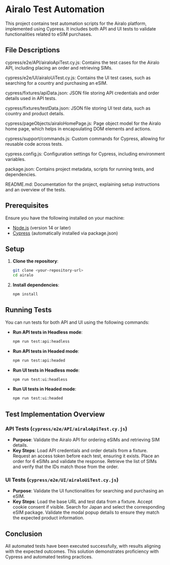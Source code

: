# Airalo Test Automation

This project contains test automation scripts for the Airalo platform, implemented using Cypress. It includes both API and UI tests to validate functionalities related to eSIM purchases.

## File Descriptions
cypress/e2e/API/airaloApiTest.cy.js: Contains the test cases for the Airalo API, including placing an order and retrieving SIMs.

cypress/e2e/UI/airaloUiTest.cy.js: Contains the UI test cases, such as searching for a country and purchasing an eSIM.

cypress/fixtures/apiData.json: JSON file storing API credentials and order details used in API tests.

cypress/fixtures/testData.json: JSON file storing UI test data, such as country and product details.

cypress/pageObjects/airaloHomePage.js: Page object model for the Airalo home page, which helps in encapsulating DOM elements and actions.

cypress/support/commands.js: Custom commands for Cypress, allowing for reusable code across tests.

cypress.config.js: Configuration settings for Cypress, including environment variables.

package.json: Contains project metadata, scripts for running tests, and dependencies.

README.md: Documentation for the project, explaining setup instructions and an overview of the tests.

## Prerequisites

Ensure you have the following installed on your machine:
- [Node.js](https://nodejs.org/en/download/) (version 14 or later)
- [Cypress](https://www.cypress.io/) (automatically installed via package.json)

## Setup

1. **Clone the repository**:
   ```bash
   git clone <your-repository-url>
   cd airalo
   ```

2. **Install dependencies**:
   ```bash
   npm install
   ```

## Running Tests

You can run tests for both API and UI using the following commands:

- **Run API tests in Headless mode**:
  ```bash
  npm run test:api:headless
  ```

- **Run API tests in Headed mode**:
  ```bash
  npm run test:api:headed
  ```

- **Run UI tests in Headless mode**:
  ```bash
  npm run test:ui:headless
  ```

- **Run UI tests in Headed mode**:
  ```bash
  npm run test:ui:headed
  ```

## Test Implementation Overview

### API Tests (`cypress/e2e/API/airaloApiTest.cy.js`)

- **Purpose**: Validate the Airalo API for ordering eSIMs and retrieving SIM details.
- **Key Steps**:
Load API credentials and order details from a fixture.
Request an access token before each test, ensuring it exists.
Place an order for 6 eSIMs and validate the response.
Retrieve the list of SIMs and verify that the IDs match those from the order.

### UI Tests (`cypress/e2e/UI/airaloUiTest.cy.js`)

- **Purpose**: Validate the UI functionalities for searching and purchasing an eSIM.
- **Key Steps**:
Load the base URL and test data from a fixture.
Accept cookie consent if visible.
Search for Japan and select the corresponding eSIM package.
Validate the modal popup details to ensure they match the expected product information.

## Conclusion
All automated tests have been executed successfully, with results aligning with the expected outcomes. This solution demonstrates proficiency with Cypress and automated testing practices.